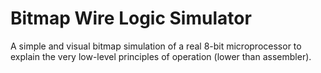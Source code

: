 # Bitmap Wire Logic Simulator

A simple and visual bitmap simulation of a real 8-bit microprocessor to explain the very low-level principles of operation (lower than assembler).
